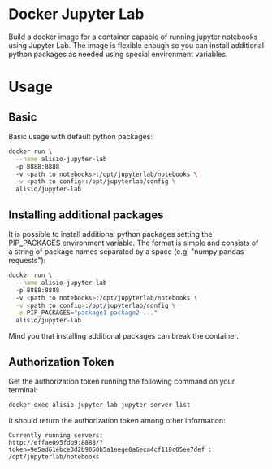 # Docker Jupyter Lab

Build a docker image for a container capable of running jupyter notebooks using Jupyter Lab.
The image is flexible enough so you can install additional python packages as
needed using special environment variables.

# Usage

## Basic

Basic usage with default python packages:

```sh
docker run \
  --name alisio-jupyter-lab
  -p 8888:8888
  -v <path to notebooks>:/opt/jupyterlab/notebooks \
  -v <path to config>:/opt/jupyterlab/config \
  alisio/jupyter-lab
```

## Installing additional packages

It is possible to install additional python packages setting the PIP_PACKAGES environment
variable. The format is simple and consists of a string of package names separated by
a space (e.g: "numpy pandas requests"):

```sh
docker run \
  --name alisio-jupyter-lab
  -p 8888:8888
  -v <path to notebooks>:/opt/jupyterlab/notebooks \
  -v <path to config>:/opt/jupyterlab/config \
  -e PIP_PACKAGES="package1 package2 ..."
  alisio/jupyter-lab
```

Mind you that installing additional packages can break the container.

## Authorization Token

Get the authorization token running the following command on your terminal:
```sh
docker exec alisio-jupyter-lab jupyter server list
```

It should return the authorization token among other information:
```
Currently running servers:
http://effae095fdb9:8888/?token=9e5ad61ebce3d2b9050b5a1eege0a6eca4cf118c05ee7def :: /opt/jupyterlab/notebooks
```
